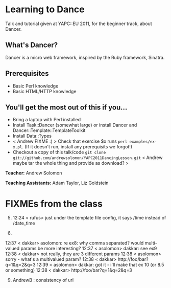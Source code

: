 Learning to Dance
=================

Talk and tutorial given at YAPC::EU 2011, for the beginner track, about Dancer.

What's Dancer?
--------------

Dancer is a micro web framework, inspired by the Ruby framework, Sinatra.

Prerequisites
-------------

* Basic Perl knowledge
* Basic HTML/HTTP knowledge

You'll get the most out of this if you...
-----------------------------------------

* Bring a laptop with Perl installed
* Install Task::Dancer (somewhat large) or install Dancer and Dancer::Template::TemplateToolkit
* Install Data::Types
* < Andrew FIXME :) > Check that exercise $x runs `perl examples/ex-x.pl`. (If it doesn't run, install any prerequisits we forgot!)
* Checkout a copy of this talk/code `git clone git://github.com/andrewsolomon/YAPC2011DancingLesson.git` < Andrew maybe tar the whole thing and provide as download? >

<b>Teacher:</b>  Andrew Solomon

<b>Teaching Assistants:</b> Adam Taylor, Liz Goldstein

FIXMEs from the class
===================





5. 12:24 < rufus> just under the template file config, it says /time instead of 
               /date_time


7. 
12:37 < dakkar> asolomon: re ex8: why comma separated? would multi-valued 
                params be more interesting?
12:37 < asolomon> dakkar: see ex9
12:38 < dakkar> not really, they are 3 different params
12:38 < asolomon> sorry - what's a multivalued param?
12:38 < dakkar>  http://foo/bar?q=1&q=2&q=3
12:39 < asolomon> dakkar: got it - i'll make that ex 10 (or 8.5 or something)
12:38 < dakkar>  http://foo/bar?q=1&q=2&q=3



9. AndrewB : consistency of url
